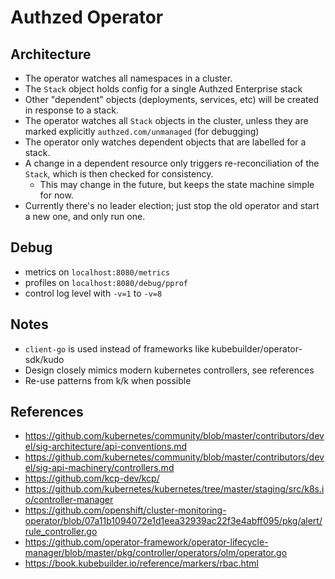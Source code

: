 # Authzed Operator

## Architecture

- The operator watches all namespaces in a cluster.
- The `Stack` object holds config for a single Authzed Enterprise stack
- Other "dependent" objects (deployments, services, etc) will be created in response to a stack.
- The operator watches all `Stack` objects in the cluster, unless they are marked explicitly `authzed.com/unmanaged` (for debugging)
- The operator only watches dependent objects that are labelled for a stack.
- A change in a dependent resource only triggers re-reconciliation of the `Stack`, which is then checked for consistency.
  - This may change in the future, but keeps the state machine simple for now.
- Currently there's no leader election; just stop the old operator and start a new one, and only run one.

## Debug

- metrics on `localhost:8080/metrics`
- profiles on `localhost:8080/debug/pprof`
- control log level with `-v=1` to `-v=8`

## Notes

- `client-go` is used instead of frameworks like kubebuilder/operator-sdk/kudo
- Design closely mimics modern kubernetes controllers, see references
- Re-use patterns from k/k when possible

## References

- https://github.com/kubernetes/community/blob/master/contributors/devel/sig-architecture/api-conventions.md
- https://github.com/kubernetes/community/blob/master/contributors/devel/sig-api-machinery/controllers.md
- https://github.com/kcp-dev/kcp/
- https://github.com/kubernetes/kubernetes/tree/master/staging/src/k8s.io/controller-manager
- https://github.com/openshift/cluster-monitoring-operator/blob/07a11b1094072e1d1eea32939ac22f3e4abff095/pkg/alert/rule_controller.go
- https://github.com/operator-framework/operator-lifecycle-manager/blob/master/pkg/controller/operators/olm/operator.go
- https://book.kubebuilder.io/reference/markers/rbac.html